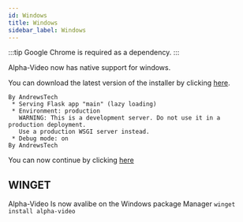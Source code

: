 ```yaml
---
id: Windows
title: Windows
sidebar_label: Windows
---
```


:::tip 
Google Chrome is required as a dependency.
:::

Alpha-Video now has native support for windows.

You can download the latest version of the installer by clicking [here](https://github.com/unofficial-skills/alpha-video/releases/download/1.7/alpha-video.exe).



```
By AndrewsTech
 * Serving Flask app "main" (lazy loading)
 * Environment: production
   WARNING: This is a development server. Do not use it in a production deployment.
   Use a production WSGI server instead.
 * Debug mode: on
By AndrewsTech

```

You can now continue by clicking [here](https://alpha-video.andrewstech.me/docs/doc4/)

## WINGET

Alpha-Video Is now avalibe on the Windows package Manager
``` winget install alpha-video ```
